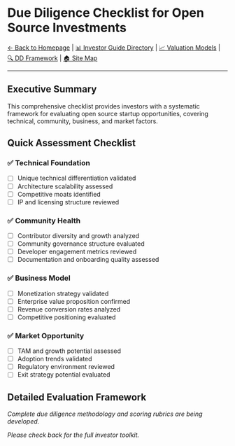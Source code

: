 # Due Diligence Checklist for Open Source Investments

[← Back to Homepage](/) | [📊 Investor Guide Directory](./) | [📈 Valuation Models](valuation-models.md) | [🔍 DD Framework](investor-dd-framework.md) | [🏠 Site Map](../../sitemap.html)

---

## Executive Summary

This comprehensive checklist provides investors with a systematic framework for evaluating open source startup opportunities, covering technical, community, business, and market factors.

## Quick Assessment Checklist

### ✅ Technical Foundation
- [ ] Unique technical differentiation validated
- [ ] Architecture scalability assessed
- [ ] Competitive moats identified
- [ ] IP and licensing structure reviewed

### ✅ Community Health
- [ ] Contributor diversity and growth analyzed
- [ ] Community governance structure evaluated
- [ ] Developer engagement metrics reviewed
- [ ] Documentation and onboarding quality assessed

### ✅ Business Model
- [ ] Monetization strategy validated
- [ ] Enterprise value proposition confirmed
- [ ] Revenue conversion rates analyzed
- [ ] Competitive positioning evaluated

### ✅ Market Opportunity
- [ ] TAM and growth potential assessed
- [ ] Adoption trends validated
- [ ] Regulatory environment reviewed
- [ ] Exit strategy potential evaluated

## Detailed Evaluation Framework

*Complete due diligence methodology and scoring rubrics are being developed.*

*Please check back for the full investor toolkit.*